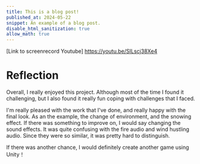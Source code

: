 ```yaml
---
title: This is a blog post!
published_at: 2024-05-22
snippet: An example of a blog post.
disable_html_sanitization: true
allow_math: true
---
```


[Link to screenrecord Youtube]
https://youtu.be/SILscj38Xe4

# Reflection

Overall, I really enjoyed this project. Although most of the time I found it challenging, but I also found it really fun coping with challenges that I faced. 

I'm really pleased with the work that I've done, and really happy with the final look. As an the example, the change of environment, and the snowing effect. If there was something to improve on, I would say changing the sound effects. It was quite confusing with the fire audio and wind hustling audio. Since they were so similar, it was pretty hard to distinguish. 

If there was another chance, I would definitely create another game using Unity！ 